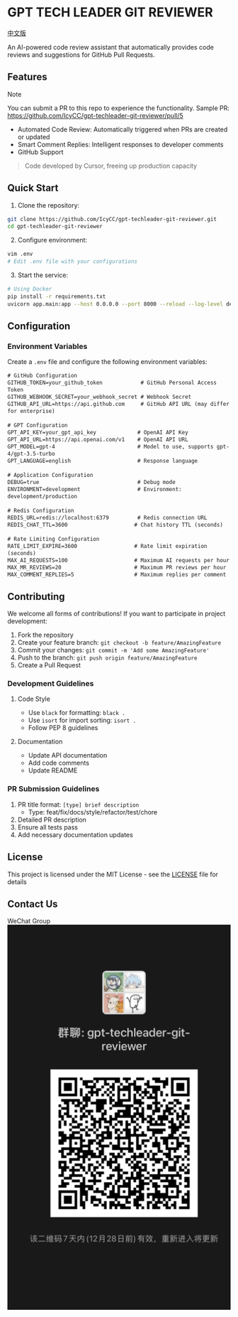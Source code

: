 # GPT TECH LEADER GIT REVIEWER

[中文版](README.md)

An AI-powered code review assistant that automatically provides code reviews and suggestions for GitHub Pull Requests.

## Features

> [!NOTE]  
> You can submit a PR to this repo to experience the functionality. Sample PR: https://github.com/IcyCC/gpt-techleader-git-reviewer/pull/5

- Automated Code Review: Automatically triggered when PRs are created or updated
- Smart Comment Replies: Intelligent responses to developer comments
- GitHub Support

> Code developed by Cursor, freeing up production capacity

## Quick Start

1. Clone the repository:
```bash
git clone https://github.com/IcyCC/gpt-techleader-git-reviewer.git
cd gpt-techleader-git-reviewer
```

2. Configure environment:
```bash
vim .env
# Edit .env file with your configurations
```

3. Start the service:
```bash
# Using Docker
pip install -r requirements.txt
uvicorn app.main:app --host 0.0.0.0 --port 8000 --reload --log-level debug
```

## Configuration

### Environment Variables

Create a `.env` file and configure the following environment variables:

```env
# GitHub Configuration
GITHUB_TOKEN=your_github_token            # GitHub Personal Access Token
GITHUB_WEBHOOK_SECRET=your_webhook_secret # Webhook Secret
GITHUB_API_URL=https://api.github.com     # GitHub API URL (may differ for enterprise)

# GPT Configuration
GPT_API_KEY=your_gpt_api_key             # OpenAI API Key
GPT_API_URL=https://api.openai.com/v1    # OpenAI API URL
GPT_MODEL=gpt-4                          # Model to use, supports gpt-4/gpt-3.5-turbo
GPT_LANGUAGE=english                     # Response language

# Application Configuration
DEBUG=true                               # Debug mode
ENVIRONMENT=development                  # Environment: development/production

# Redis Configuration
REDIS_URL=redis://localhost:6379         # Redis connection URL
REDIS_CHAT_TTL=3600                     # Chat history TTL (seconds)

# Rate Limiting Configuration
RATE_LIMIT_EXPIRE=3600                  # Rate limit expiration (seconds)
MAX_AI_REQUESTS=100                     # Maximum AI requests per hour
MAX_MR_REVIEWS=20                       # Maximum PR reviews per hour
MAX_COMMENT_REPLIES=5                   # Maximum replies per comment
```

## Contributing

We welcome all forms of contributions! If you want to participate in project development:

1. Fork the repository
2. Create your feature branch: `git checkout -b feature/AmazingFeature`
3. Commit your changes: `git commit -m 'Add some AmazingFeature'`
4. Push to the branch: `git push origin feature/AmazingFeature`
5. Create a Pull Request

### Development Guidelines

1. Code Style
   - Use `black` for formatting: `black .`
   - Use `isort` for import sorting: `isort .`
   - Follow PEP 8 guidelines

3. Documentation
   - Update API documentation
   - Add code comments
   - Update README

### PR Submission Guidelines

1. PR title format: `[type] brief description`
   - Type: feat/fix/docs/style/refactor/test/chore
2. Detailed PR description
3. Ensure all tests pass
4. Add necessary documentation updates

## License

This project is licensed under the MIT License - see the [LICENSE](LICENSE) file for details

## Contact Us

WeChat Group
![WeChat Group](./docs/wx.png)